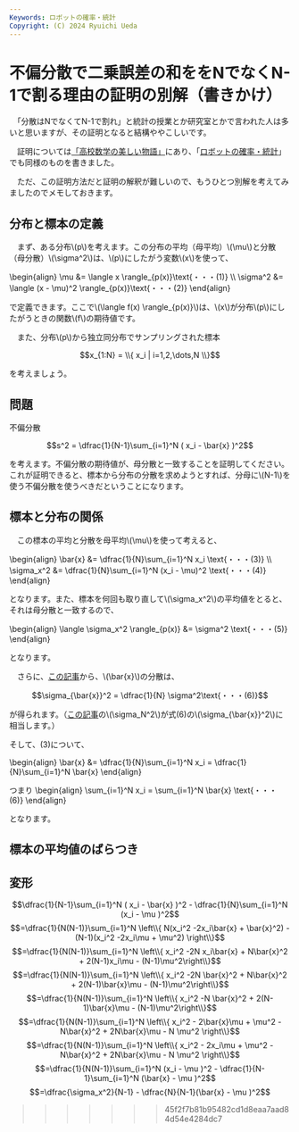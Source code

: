 ```yaml
---
Keywords: ロボットの確率・統計
Copyright: (C) 2024 Ryuichi Ueda
---
```


# 不偏分散で二乗誤差の和ををNでなくN-1で割る理由の証明の別解（書きかけ）

　「分散はNでなくてN-1で割れ」と統計の授業とか研究室とかで言われた人は多いと思いますが、その証明となると結構ややこしいです。

　証明については[「高校数学の美しい物語」](https://manabitimes.jp/math/1035)にあり、「[ロボットの確率・統計](https://amzn.to/4eYBEk4)」でも同様のものを書きました。

　ただ、この証明方法だと証明の解釈が難しいので、もうひとつ別解を考えてみましたのでメモしておきます。

## 分布と標本の定義


　まず、ある分布\\(p\\)を考えます。この分布の平均（母平均）\\(\mu\\)と分散（母分散）\\(\sigma^2\\)は、\\(p\\)にしたがう変数\\(x\\)を使って、

\begin{align}
\mu &= \langle x \rangle_{p(x)}\text{・・・(1)} \\\\
\sigma^2 &= \langle (x - \mu)^2 \rangle_{p(x)}\text{・・・(2)} 
\end{align}

で定義できます。ここで\\(\langle f(x) \rangle_{p(x)}\\)は、\\(x\\)が分布\\(p\\)にしたがうときの関数\\(f\\)の期待値です。


　また、分布\\(p\\)から独立同分布でサンプリングされた標本

$$x_{1:N} = \\{ x_i | i=1,2,\dots,N \\}$$

を考えましょう。

## 問題

不偏分散

$$s^2 = \dfrac{1}{N-1}\sum_{i=1}^N ( x_i - \bar{x} )^2$$

を考えます。不偏分散の期待値が、母分散と一致することを証明してください。これが証明できると、標本から分布の分散を求めようとすれば、分母に\\(N-1\\)を使う不偏分散を使うべきだということになります。


## 標本と分布の関係


　この標本の平均と分散を母平均\\(\mu\\)を使って考えると、

\begin{align}
\bar{x} &= \dfrac{1}{N}\sum_{i=1}^N x_i \text{・・・(3)} \\\\
\sigma_x^2 &= \dfrac{1}{N}\sum_{i=1}^N (x_i - \mu)^2 \text{・・・(4)}
\end{align}

となります。また、標本を何回も取り直して\\(\sigma_x^2\\)の平均値をとると、それは母分散と一致するので、

\begin{align}
\langle \sigma_x^2 \rangle_{p(x)} &= \sigma^2 \text{・・・(5)}
\end{align}

となります。

　さらに、[この記事](/?post=20241014)から、\\(\bar{x}\\)の分散は、

$$\sigma_{\bar{x}}^2 = \dfrac{1}{N} \sigma^2\text{・・・(6)}$$

が得られます。（[この記事](/?post=20241014)の\\(\sigma_N^2\\)が式(6)の\\(\sigma_{\bar{x}}^2\\)に相当します。）



そして、(3)について、

\begin{align}
\bar{x} &= \dfrac{1}{N}\sum_{i=1}^N x_i = \dfrac{1}{N}\sum_{i=1}^N \bar{x}
\end{align}

つまり
\begin{align}
\sum_{i=1}^N x_i = \sum_{i=1}^N \bar{x} \text{・・・(6)}
\end{align}

となります。

## 標本の平均値のばらつき


## 変形


$$\dfrac{1}{N-1}\sum_{i=1}^N ( x_i - \bar{x} )^2 - \dfrac{1}{N}\sum_{i=1}^N (x_i - \mu )^2$$
$$=\dfrac{1}{N(N-1)}\sum_{i=1}^N \left\\{ N(x_i^2 -2x_i\bar{x} + \bar{x}^2) - (N-1)(x_i^2 -2x_i\mu + \mu^2) \right\\}$$
$$=\dfrac{1}{N(N-1)}\sum_{i=1}^N \left\\{ x_i^2 -2N x_i\bar{x} + N\bar{x}^2 + 2(N-1)x_i\mu - (N-1)\mu^2\right\\}$$
$$=\dfrac{1}{N(N-1)}\sum_{i=1}^N \left\\{ x_i^2 -2N \bar{x}^2 + N\bar{x}^2 + 2(N-1)\bar{x}\mu - (N-1)\mu^2\right\\}$$
$$=\dfrac{1}{N(N-1)}\sum_{i=1}^N \left\\{ x_i^2 -N \bar{x}^2 + 2(N-1)\bar{x}\mu - (N-1)\mu^2\right\\}$$
$$=\dfrac{1}{N(N-1)}\sum_{i=1}^N \left\\{ x_i^2 - 2\bar{x}\mu + \mu^2 - N\bar{x}^2 + 2N\bar{x}\mu - N \mu^2 \right\\}$$
$$=\dfrac{1}{N(N-1)}\sum_{i=1}^N \left\\{ x_i^2 - 2x_i\mu + \mu^2 - N\bar{x}^2 + 2N\bar{x}\mu - N \mu^2 \right\\}$$
$$=\dfrac{1}{N(N-1)}\sum_{i=1}^N  (x_i - \mu )^2 - \dfrac{1}{N-1}\sum_{i=1}^N  (\bar{x} - \mu )^2$$
$$=\dfrac{\sigma_x^2}{N-1} - \dfrac{N}{N-1}(\bar{x} - \mu )^2$$
>>>>>>> 45f2f7b81b95482cd1d8eaa7aad84d54e4284dc7



